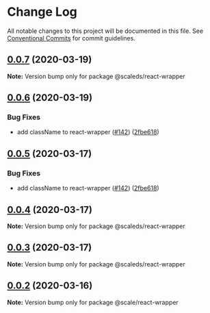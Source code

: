 # Change Log

All notable changes to this project will be documented in this file.
See [Conventional Commits](https://conventionalcommits.org) for commit guidelines.

## [0.0.7](https://github.com/telekom/scale/compare/v0.0.6...v0.0.7) (2020-03-19)

**Note:** Version bump only for package @scaleds/react-wrapper

## [0.0.6](https://github.com/telekom/scale/compare/v0.0.5...v0.0.6) (2020-03-19)

### Bug Fixes

- add className to react-wrapper ([#142](https://github.com/telekom/scale/issues/142)) ([2fbe618](https://github.com/telekom/scale/commit/2fbe618280c46b97c22090fa0404adebc76f1582))

## [0.0.5](https://github.com/telekom/scale/compare/v0.0.3...v0.0.5) (2020-03-17)

### Bug Fixes

- add className to react-wrapper ([#142](https://github.com/telekom/scale/issues/142)) ([2fbe618](https://github.com/telekom/scale/commit/2fbe618280c46b97c22090fa0404adebc76f1582))

## [0.0.4](https://github.com/telekom/scale/compare/v0.0.3...v0.0.4) (2020-03-17)

**Note:** Version bump only for package @scaleds/react-wrapper

## [0.0.3](https://github.com/telekom/scale/compare/v0.0.2...v0.0.3) (2020-03-17)

**Note:** Version bump only for package @scaleds/react-wrapper

## [0.0.2](https://github.com/telekom/telements/compare/v0.4.0...v0.0.2) (2020-03-16)

**Note:** Version bump only for package @scale/react-wrapper
